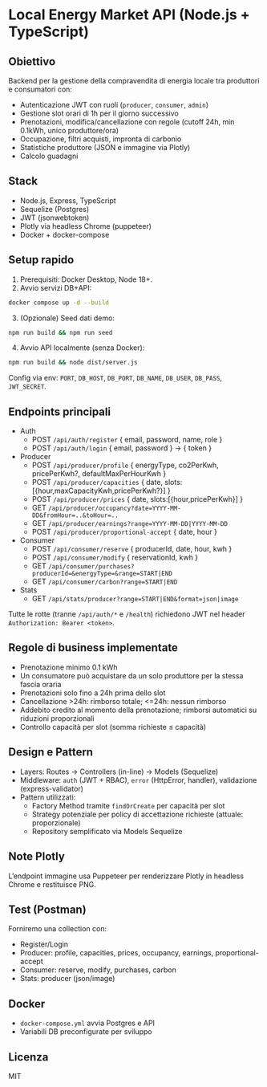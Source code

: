 # Local Energy Market API (Node.js + TypeScript)

## Obiettivo
Backend per la gestione della compravendita di energia locale tra produttori e consumatori con:
- Autenticazione JWT con ruoli (`producer`, `consumer`, `admin`)
- Gestione slot orari di 1h per il giorno successivo
- Prenotazioni, modifica/cancellazione con regole (cutoff 24h, min 0.1kWh, unico produttore/ora)
- Occupazione, filtri acquisti, impronta di carbonio
- Statistiche produttore (JSON e immagine via Plotly)
- Calcolo guadagni

## Stack
- Node.js, Express, TypeScript
- Sequelize (Postgres)
- JWT (jsonwebtoken)
- Plotly via headless Chrome (puppeteer)
- Docker + docker-compose

## Setup rapido
1. Prerequisiti: Docker Desktop, Node 18+.
2. Avvio servizi DB+API:
```bash
docker compose up -d --build
```
3. (Opzionale) Seed dati demo:
```bash
npm run build && npm run seed
```
4. Avvio API localmente (senza Docker):
```bash
npm run build && node dist/server.js
```
Config via env: `PORT`, `DB_HOST`, `DB_PORT`, `DB_NAME`, `DB_USER`, `DB_PASS`, `JWT_SECRET`.

## Endpoints principali
- Auth
  - POST `/api/auth/register` { email, password, name, role }
  - POST `/api/auth/login` { email, password } -> { token }
- Producer
  - POST `/api/producer/profile` { energyType, co2PerKwh, pricePerKwh?, defaultMaxPerHourKwh }
  - POST `/api/producer/capacities` { date, slots:[{hour,maxCapacityKwh,pricePerKwh?}] }
  - POST `/api/producer/prices` { date, slots:[{hour,pricePerKwh}] }
  - GET  `/api/producer/occupancy?date=YYYY-MM-DD&fromHour=..&toHour=..`
  - GET  `/api/producer/earnings?range=YYYY-MM-DD|YYYY-MM-DD`
  - POST `/api/producer/proportional-accept` { date, hour }
- Consumer
  - POST `/api/consumer/reserve` { producerId, date, hour, kwh }
  - POST `/api/consumer/modify` { reservationId, kwh }
  - GET  `/api/consumer/purchases?producerId=&energyType=&range=START|END`
  - GET  `/api/consumer/carbon?range=START|END`
- Stats
  - GET `/api/stats/producer?range=START|END&format=json|image`

Tutte le rotte (tranne `/api/auth/*` e `/health`) richiedono JWT nel header `Authorization: Bearer <token>`.

## Regole di business implementate
- Prenotazione minimo 0.1 kWh
- Un consumatore può acquistare da un solo produttore per la stessa fascia oraria
- Prenotazioni solo fino a 24h prima dello slot
- Cancellazione >24h: rimborso totale; <=24h: nessun rimborso
- Addebito credito al momento della prenotazione; rimborsi automatici su riduzioni proporzionali
- Controllo capacità per slot (somma richieste ≤ capacità)

## Design e Pattern
- Layers: Routes → Controllers (in-line) → Models (Sequelize)
- Middleware: `auth` (JWT + RBAC), `error` (HttpError, handler), validazione (express-validator)
- Pattern utilizzati:
  - Factory Method tramite `findOrCreate` per capacità per slot
  - Strategy potenziale per policy di accettazione richieste (attuale: proporzionale)
  - Repository semplificato via Models Sequelize

## Note Plotly
L’endpoint immagine usa Puppeteer per renderizzare Plotly in headless Chrome e restituisce PNG.

## Test (Postman)
Forniremo una collection con:
- Register/Login
- Producer: profile, capacities, prices, occupancy, earnings, proportional-accept
- Consumer: reserve, modify, purchases, carbon
- Stats: producer (json/image)

## Docker
- `docker-compose.yml` avvia Postgres e API
- Variabili DB preconfigurate per sviluppo

## Licenza
MIT
